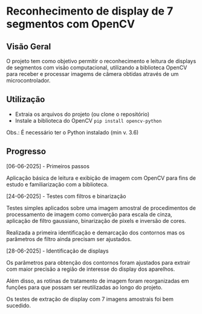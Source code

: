 # Reconhecimento de display de 7 segmentos com OpenCV

## Visão Geral

O projeto tem como objetivo permitir o reconhecimento e leitura de displays de segmentos com
visão computacional, utilizando a biblioteca OpenCV para receber e processar imagems de câmera obtidas
através de um microcontrolador.

## Utilização

- Extraia os arquivos do projeto (ou clone o repositório)
- Instale a biblioteca do OpenCV `pip install opencv-python`

Obs.: É necessário ter o Python instalado (min v. 3.6)

## Progresso

[06-06-2025] - Primeiros passos

Aplicação básica de leitura e exibição de imagem com OpenCV para fins de estudo e familiarização com
a biblioteca.

[24-06-2025] - Testes com filtros e binarização

Testes simples aplicados sobre uma imagem amostral de procedimentos de processamento de imagem como converção para escala de cinza, aplicação de filtro gaussiano, binarização de pixels e inversão de cores.

Realizada a primeira identificação e demarcação dos contornos mas os parâmetros de filtro ainda precisam ser ajustados.

[28-06-2025] - Identificação de displays

Os parâmetros para obtenção dos contornos foram ajustados para extrair com maior precisão a região de interesse do display dos
aparelhos.

Além disso, as rotinas de tratamento de imagem foram reorganizadas em funções para que possam ser reutilizadas ao longo do
projeto.

Os testes de extração de display com 7 imagens amostrais foi bem sucedido.